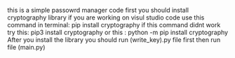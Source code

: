 this is a simple passowrd manager code
first you should install cryptography library
if you are working on visul studio code use this command in terminal:
pip install cryptography
if this command didnt work try this:
pip3 install cryptography
or this :
python -m pip install cryptography
 After you install the library you should run (write_key).py file first then run file (main.py)
